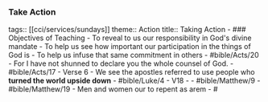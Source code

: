 ### Take Action 
tags:: [[cci/services/sundays]] 
theme:: Action
title:: Taking Action
	- ### Objectives of Teaching
		- To reveal to us our responsibility in God's divine mandate
		- To help us see how important our participation in the things of God is
		- To help us infuse that same commitment in others
	- #bible/Acts/20
		- For I have not shunned to declare you the whole counsel of God.
	- #bible/Acts/17
		- Verse 6
			- We see the apostles referred to use people who **turned the world upside down**
	- #bible/Luke/4
		- V18 -
	- #bible/Matthew/9
	- #bible/Matthew/19
		- Men and women our to repent as arem
	-
	  #